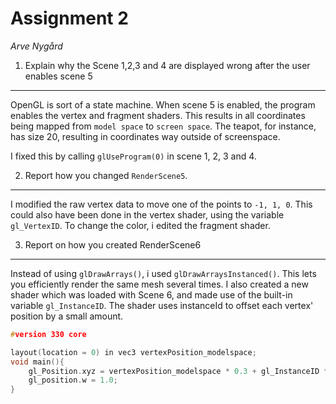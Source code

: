 Assignment 2
============
_Arve Nygård_


1. Explain why the Scene 1,2,3 and 4 are displayed wrong after the user enables scene 5
--------------------------------------------------------------------------------------
OpenGL is sort of a state machine. When scene 5 is enabled, the program enables the vertex and fragment shaders.
This results in all coordinates being mapped from `model space` to `screen space`. The teapot, for instance, has size 20, resulting in coordinates way outside of screenspace.

I fixed this by calling `glUseProgram(0)` in scene 1, 2, 3 and 4.

2. Report how you changed `RenderScene5`.
-----------------------------------------
I modified the raw vertex data to move one of the points to `-1, 1, 0`. This could also have been done in the vertex shader, using the variable `gl_VertexID`.
To change the color, i edited the fragment shader.

3. Report on how you created RenderScene6
-----------------------------------------
Instead of using `glDrawArrays()`, i used `glDrawArraysInstanced()`. This lets you efficiently render the same mesh several times.
I also created a new shader which was loaded with Scene 6, and made use of the built-in variable `gl_InstanceID`.
The shader uses instanceId to offset each vertex' position by a small amount.

```cpp
#version 330 core

layout(location = 0) in vec3 vertexPosition_modelspace;
void main(){
	gl_Position.xyz = vertexPosition_modelspace * 0.3 + gl_InstanceID * 0.2;
	gl_position.w = 1.0;
}
```
